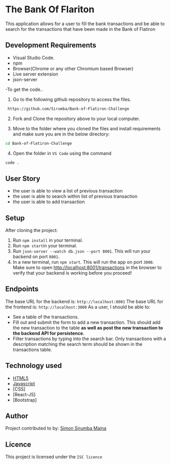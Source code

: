 # The Bank Of Flariton
This application allows for a user to fill the bank transactions and be able to search for the transactions that have been made in the Bank of Flatiron 

## Development Requirements

- Visual Studio Code.
- npm 
- Browser(Chrome or any other Chromium based Browser)
- Live server  extension
- json-server

-To get the code..

1. Go to the following github repository to access the files.
```bash
 https://github.com/Sirumba/Bank-of-Flatiron-Challenge
```

2. Fork and Clone the repository above to your local computer.


3. Move to the folder where you cloned the files and install requirements and make sure you are in the below directory:

```bash
cd Bank-of-Flatiron-Challenge
```
4. Open the folder in `VS Code` using the command 
```bash
code .
```
## User Story
- the user is able to view a list of previous transaction
- the user is able to search within list of previous transaction
- the user is able to add transaction 


## Setup
After cloning the project:
1. Run `npm install` in your terminal.
2. Run `npm start`in your terminal.
2. Run `json-server --watch db.json --port 8001`. This will run your backend on port `8001`.
3. In a new terminal, run `npm start`. This will run the app on port `3000`.
Make sure to open
[http://localhost:8001/transactions](http://localhost:8001/transactions) in the
browser to verify that your backend is working before you proceed!
## Endpoints
The base URL for the backend is: `http://localhost:8001`
The base URL for the frontend is: `http://localhost:3000`
As a user, I should be able to:
- See a table of the transactions.
- Fill out and submit the form to add a new transaction. This should add the new
  transaction to the table **as well as post the new transaction to the backend
  API for persistence**.
- Filter transactions by typing into the search bar. Only transactions with a
  description matching the search term should be shown in the transactions
  table.
## Technology used

- [HTML5](https://www.python.org/)
- [Javascript](https://heroku.com)
- [CSS]
- [React-JS]
- [Bootstrap]

## Author
Project contributed to by:
 [Simon Sirumba Maina](https://github.com/sirumba/)

## Licence
This project is licensed under the `ISC licence`